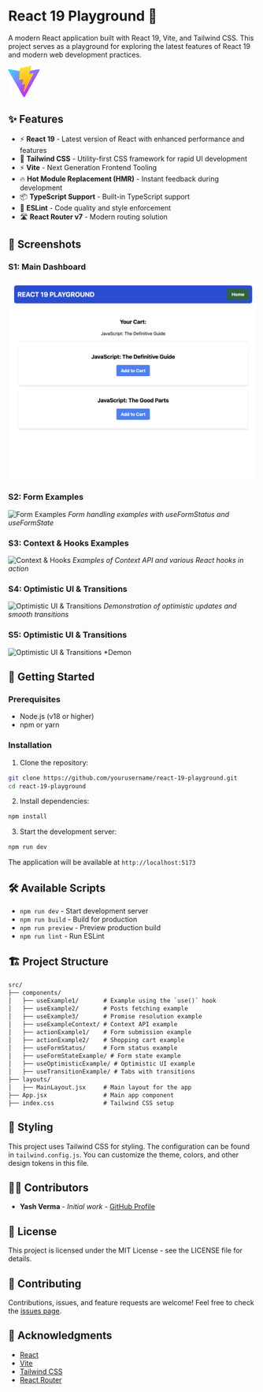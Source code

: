 # React 19 Playground 🚀

A modern React application built with React 19, Vite, and Tailwind CSS. This project serves as a playground for exploring the latest features of React 19 and modern web development practices.

![React 19 Playground](public/vite.svg)

## ✨ Features

- ⚡️ **React 19** - Latest version of React with enhanced performance and features
- 🎨 **Tailwind CSS** - Utility-first CSS framework for rapid UI development
- ⚡️ **Vite** - Next Generation Frontend Tooling
- 🔥 **Hot Module Replacement (HMR)** - Instant feedback during development
- 📦 **TypeScript Support** - Built-in TypeScript support
- 🎯 **ESLint** - Code quality and style enforcement
- 🛣️ **React Router v7** - Modern routing solution

## 📸 Screenshots

### S1: Main Dashboard
![Main Dashboard](./src/assets/S1.png)
 

### S2: Form Examples
![Form Examples](src/assets/screenshots/S2.png)
*Form handling examples with useFormStatus and useFormState*

### S3: Context & Hooks Examples
![Context & Hooks](src/assets/screenshots/S3.png)
*Examples of Context API and various React hooks in action*

### S4: Optimistic UI & Transitions
![Optimistic UI & Transitions](src/assets/screenshots/S4.png)
*Demonstration of optimistic updates and smooth transitions*

### S5: Optimistic UI & Transitions
![Optimistic UI & Transitions](src/assets/screenshots/S5.png)
*Demon


## 🚀 Getting Started

### Prerequisites

- Node.js (v18 or higher)
- npm or yarn

### Installation

1. Clone the repository:
```bash
git clone https://github.com/yourusername/react-19-playground.git
cd react-19-playground
```

2. Install dependencies:
```bash
npm install
```

3. Start the development server:
```bash
npm run dev
```

The application will be available at `http://localhost:5173`

## 🛠️ Available Scripts

- `npm run dev` - Start development server
- `npm run build` - Build for production
- `npm run preview` - Preview production build
- `npm run lint` - Run ESLint

## 🏗️ Project Structure

```
src/
├── components/
│   ├── useExample1/       # Example using the `use()` hook
│   ├── useExample2/       # Posts fetching example
│   ├── useExample3/       # Promise resolution example
│   ├── useExampleContext/ # Context API example
│   ├── actionExample1/    # Form submission example
│   ├── actionExample2/    # Shopping cart example
│   ├── useFormStatus/     # Form status example
│   ├── useFormStateExample/ # Form state example
│   ├── useOptimisticExample/ # Optimistic UI example
│   ├── useTransitionExample/ # Tabs with transitions
├── layouts/
│   ├── MainLayout.jsx     # Main layout for the app
├── App.jsx                # Main app component
├── index.css              # Tailwind CSS setup
```

## 🎨 Styling

This project uses Tailwind CSS for styling. The configuration can be found in `tailwind.config.js`. You can customize the theme, colors, and other design tokens in this file.

## 👨‍💻 Contributors

- **Yash Verma** - *Initial work* - [GitHub Profile](https://github.com/yashverma)

## 📝 License

This project is licensed under the MIT License - see the LICENSE file for details.

## 🤝 Contributing

Contributions, issues, and feature requests are welcome! Feel free to check the [issues page](https://github.com/yourusername/react-19-playground/issues).

## 🙏 Acknowledgments

- [React](https://react.dev/)
- [Vite](https://vitejs.dev/)
- [Tailwind CSS](https://tailwindcss.com/)
- [React Router](https://reactrouter.com/)

